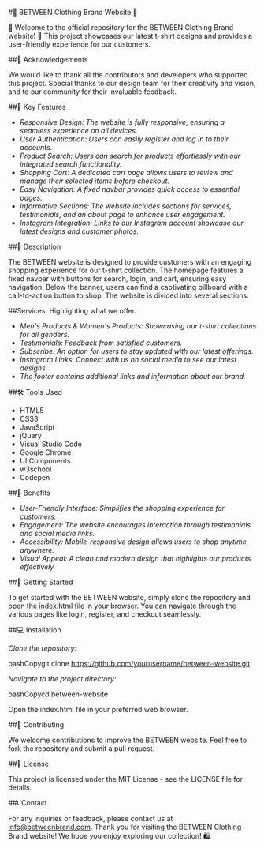 #👕 BETWEEN Clothing Brand Website 👚

🌟 Welcome to the official repository for the BETWEEN Clothing Brand website! 🌟
This project showcases our latest t-shirt designs and provides a user-friendly experience for our customers.

##🙏 Acknowledgements

We would like to thank all the contributors and developers who supported this project. Special thanks to our design team for their creativity and vision, and to our community for their invaluable feedback.

##🔑 Key Features

- *Responsive Design: The website is fully responsive, ensuring a seamless experience on all devices.*
- *User Authentication: Users can easily register and log in to their accounts.*
- *Product Search: Users can search for products effortlessly with our integrated search functionality.*
- *Shopping Cart: A dedicated cart page allows users to review and manage their selected items before checkout.*
- *Easy Navigation: A fixed navbar provides quick access to essential pages.*
- *Informative Sections: The website includes sections for services, testimonials, and an about page to enhance user engagement.*
- *Instagram Integration: Links to our Instagram account showcase our latest designs and customer photos.*

##📝 Description

The BETWEEN website is designed to provide customers with an engaging shopping experience for our t-shirt collection. The homepage features a fixed navbar with buttons for search, login, and cart, ensuring easy navigation. Below the banner, users can find a captivating billboard with a call-to-action button to shop.
The website is divided into several sections:

##Services: Highlighting what we offer.

- *Men's Products & Women's Products: Showcasing our t-shirt collections for all genders.*
- *Testimonials: Feedback from satisfied customers.*
- *Subscribe: An option for users to stay updated with our latest offerings.*
- *Instagram Links: Connect with us on social media to see our latest designs.*
- *The footer contains additional links and information about our brand.*

##🛠️ Tools Used

- HTML5
- CSS3
- JavaScript
- jQuery
- Visual Studio Code
- Google Chrome
- UI Components
- w3school
- Codepen

##💼 Benefits

- *User-Friendly Interface: Simplifies the shopping experience for customers.*
- *Engagement: The website encourages interaction through testimonials and social media links.*
- *Accessibility: Mobile-responsive design allows users to shop anytime, anywhere.*
- *Visual Appeal: A clean and modern design that highlights our products effectively.*

##🚀 Getting Started

To get started with the BETWEEN website, simply clone the repository and open the index.html file in your browser. You can navigate through the various pages like login, register, and checkout seamlessly.

##💻 Installation

*Clone the repository:*

bashCopygit clone https://github.com/yourusername/between-website.git

*Navigate to the project directory:*

bashCopycd between-website

Open the index.html file in your preferred web browser.

##🤝 Contributing

We welcome contributions to improve the BETWEEN website. Feel free to fork the repository and submit a pull request.

##📄 License

This project is licensed under the MIT License - see the LICENSE file for details.

##📞 Contact

For any inquiries or feedback, please contact us at info@betweenbrand.com.
Thank you for visiting the BETWEEN Clothing Brand website! We hope you enjoy exploring our collection! 🛍️
